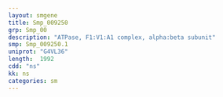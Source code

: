 ```yaml
---
layout: smgene
title: Smp_009250
grp: Smp_00
description: "ATPase, F1:V1:A1 complex, alpha:beta subunit"
smp: Smp_009250.1
uniprot: "G4VL36"
length:  1992
cdd: "ns"
kk: ns
categories: sm
---
```

